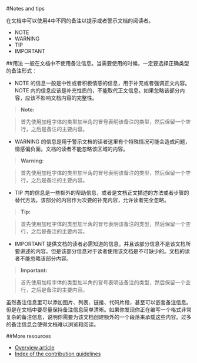 #Notes and tips

在文档中可以使用4中不同的备注以提示或者警示文档的阅读者。

- NOTE
- WARNING
- TIP
- IMPORTANT

##用法
一般在文档中不使用备注信息。当需要使用的时候，一定要选择正确类型的备注形式：

- NOTE 的信息一般是中性或者积极情感的信息，用于补充或者强调正文内容。NOTE 内的信息应该是补充性质的，不能取代正文信息。如果忽略该部分内容，应该不影响文档内容的完整性。

> **Note:**

> 首先使用加粗字体的类型加半角的冒号表明该备注的类型，然后保留一个空行，之后是备注的主要内容。

- WARNING 的信息是用于警示文档的读者这里有个特殊情况可能会造成问题，情感偏负面。文档的读者不能忽略该区域的内容。

> **Warning:**

> 首先使用加粗字体的类型加半角的冒号表明该备注的类型，然后保留一个空行，之后是备注的主要内容。

- TIP 内的信息是一些额外的帮助信息，或者是文档正文描述的方法或者步骤的替代方法。该部分的内容作为次要的补充内容，允许读者完全忽略。

> **Tip:**

> 首先使用加粗字体的类型加半角的冒号表明该备注的类型，然后保留一个空行，之后是备注的主要内容。

- IMPORTANT 提供文档的读者必需知道的信息。并且该部分信息不是该文档所要讲述的内容。但是该部分信息对于读者使用该文档是不可缺少的。文档的读者不能忽略该部分内容。

> **Important:**

> 首先使用加粗字体的类型加半角的冒号表明该备注的类型，然后保留一个空行，之后是备注的主要内容。

虽然备注信息里可以添加图片、列表、链接、代码片段，甚至可以嵌套备注信息。但是在文档中要尽量保持备注信息简单清晰。如果你发现你正在编写一个格式非常复杂的备注信息，说明你需要为该文档创建额外的一个段落来承载这些内容。过多的备注信息会使得文档难以浏览和阅读。

##More resources

- [Overview article](./../README.md)
- [Index of the contribution guidelines](./contribution-guidelines-index.md)
